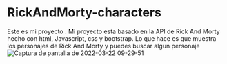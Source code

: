 # RickAndMorty-characters
Este es mi proyecto . Mi proyecto esta basado en la API de Rick And Morty hecho con html, Javascript, css y bootstrap.
Lo que hace es que muestra los personajes de Rick And Morty y puedes buscar algun personaje
![Captura de pantalla de 2022-03-22 09-29-51](https://user-images.githubusercontent.com/102102404/159519242-8fb52c56-51d9-4757-aada-38e1d5808912.png)
